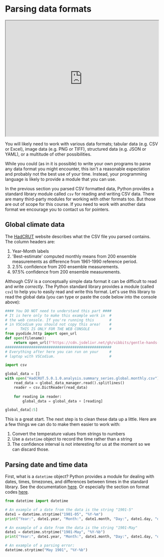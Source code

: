 # Parsing data formats

<iframe style="width: 100%; height:380px; position:sticky; top:30px" src="https://pyodide.org/en/stable/console.html"></iframe>

You will likely need to work with various data formats; tabular data (e.g. CSV or Excel), image
data (e.g. PNG or TIFF), structured data (e.g. JSON or YAML), or a multitude of other possibilities.

While you could (as in it is possible) to write your own programs to parse any data format you
might encounter, this isn't a reasonable expectation and probably not the best use of your time.
Instead, your programming language is likely to provide a module that you can use.

In the previous section you parsed CSV formatted data, Python provides a standard library module
called `csv` for reading and writing CSV data. There are many third-party modules for working with
other formats too. But those are out of scope for this course. If you need to work with another
data format we encourage you to contact us for pointers.

## Global climate data

The [HadCRUT](https://www.metoffice.gov.uk/hadobs/hadcrut5/) website describes what the CSV file you
parsed contains. The column headers are:

  1. Year-Month labels
  2. 'Best-estimate' computed monthly means from 200 ensemble measurements as difference from 1961-1990 reference period.
  3. 2.5% confidence from 200 ensemble measurements.
  4. 97.5% confidence from 200 ensemble measurements.

Although CSV is a conceptually simple data format it can be difficult to read and write _correctly_.
The Python standard library provides a module (called `csv`) to help you to easily read and write
this format. Let's use this library to read the global data (you can type or paste the code below into
the console above):

```python
#### You DO NOT need to understand this part ####
# It is here only to make this example work in  #
# the web console. If you're running this       #
# in VSCodium you should not copy this area!    #
#      THIS IS ONLY FOR THE WEB CONSOLE         #
from pyodide.http import open_url
def open(filename):
    return open_url(f"https://cdn.jsdelivr.net/gh/vibbits/gentle-hands-on-python/data/{filename}")
#################################################
# Everything after here you can run on your     #
# laptop with VSCodium.                         #

import csv

global_data = []
with open("HadCRUT.5.0.1.0.analysis.summary_series.global.monthly.csv") as global_data_manager:
    read_data = global_data_manager.read().splitlines()
    reader = csv.DictReader(read_data)
    
    for reading in reader:
        global_data = global_data + [reading]

global_data[:5]
```

This is a great start. The next step is to clean these data up a little. Here are a few things we
can do to make them easier to work with:

1. Convert the temperature values from strings to numbers
1. Use a `datetime` object to record the time rather than a string
1. The confidence interval is not interesting for us at the moment so we can discard those.

## Parsing date and time data

First, what is a `datetime` object? Python provides a module for dealing with dates, times,
timezones, and differences between times in the standard library. See the documentation
[here](https://docs.python.org/3/library/datetime.html). Or especially
the section on format codes
[here](https://docs.python.org/3/library/datetime.html#strftime-and-strptime-format-codes).

```python
from datetime import datetime

# An example of a date from the data is the string "1901-5"
date1 = datetime.strptime("1901-05", "%Y-%m")
print("Year:", date1.year, "Month:", date1.month, "Day:", date1.day, "day of the week:", date1.weekday()) # Monday is 0
```

```python
# An example of a date from the data is the string "1901-May"
date1 = datetime.strptime("1901-May", "%Y-%b")
print("Year:", date1.year, "Month:", date1.month, "Day:", date1.day, "day of the week:", date1.weekday()) # Monday is 0
```

```python
# An example of a parsing error:
datetime.strptime("May 1901", "%Y-%b")
```

